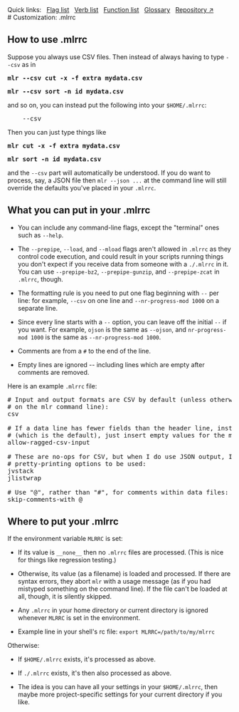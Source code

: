 <!---  PLEASE DO NOT EDIT DIRECTLY. EDIT THE .md.in FILE PLEASE. --->
<div>
<span class="quicklinks">
Quick links:
&nbsp;
<a class="quicklink" href="../reference-main-flag-list/index.html">Flag list</a>
&nbsp;
<a class="quicklink" href="../reference-verbs/index.html">Verb list</a>
&nbsp;
<a class="quicklink" href="../reference-dsl-builtin-functions/index.html">Function list</a>
&nbsp;
<a class="quicklink" href="../glossary/index.html">Glossary</a>
&nbsp;
<a class="quicklink" href="https://github.com/johnkerl/miller" target="_blank">Repository ↗</a>
</span>
</div>
# Customization: .mlrrc

## How to use .mlrrc

Suppose you always use CSV files. Then instead of always having to type `--csv` as in

<pre class="pre-highlight-non-pair">
<b>mlr --csv cut -x -f extra mydata.csv</b>
</pre>

<pre class="pre-highlight-non-pair">
<b>mlr --csv sort -n id mydata.csv</b>
</pre>

and so on, you can instead put the following into your `$HOME/.mlrrc`:

<pre class="pre-non-highlight-non-pair">
    --csv
</pre>

Then you can just type things like

<pre class="pre-highlight-non-pair">
<b>mlr cut -x -f extra mydata.csv</b>
</pre>

<pre class="pre-highlight-non-pair">
<b>mlr sort -n id mydata.csv</b>
</pre>

and the `--csv` part will automatically be understood. If you do want to process, say, a JSON file then `mlr --json ...` at the command line will still override the defaults you've placed in your `.mlrrc`.

## What you can put in your .mlrrc

* You can include any command-line flags, except the "terminal" ones such as `--help`.

* The `--prepipe`, `--load`, and `--mload` flags aren't allowed in `.mlrrc` as they control code execution, and could result in your scripts running things you don't expect if you receive data from someone with a `./.mlrrc` in it. You can use `--prepipe-bz2`, `--prepipe-gunzip`, and `--prepipe-zcat` in `.mlrrc`, though.

* The formatting rule is you need to put one flag beginning with `--` per line: for example, `--csv` on one line and `--nr-progress-mod 1000` on a separate line.

* Since every line starts with a `--` option, you can leave off the initial `--` if you want. For example, `ojson` is the same as `--ojson`, and `nr-progress-mod 1000` is the same as `--nr-progress-mod 1000`.

* Comments are from a `#` to the end of the line.

* Empty lines are ignored -- including lines which are empty after comments are removed.

Here is an example `.mlrrc` file:

<pre class="pre-non-highlight-non-pair">
# Input and output formats are CSV by default (unless otherwise specified
# on the mlr command line):
csv

# If a data line has fewer fields than the header line, instead of erroring
# (which is the default), just insert empty values for the missing ones:
allow-ragged-csv-input

# These are no-ops for CSV, but when I do use JSON output, I want these
# pretty-printing options to be used:
jvstack
jlistwrap

# Use "@", rather than "#", for comments within data files:
skip-comments-with @
</pre>

## Where to put your .mlrrc

If the environment variable `MLRRC` is set:

* If its value is `__none__` then no `.mlrrc` files are processed.  (This is nice for things like regression testing.)

* Otherwise, its value (as a filename) is loaded and processed. If there are syntax errors, they abort `mlr` with a usage message (as if you had mistyped something on the command line). If the file can't be loaded at all, though, it is silently skipped.

* Any `.mlrrc` in your home directory or current directory is ignored whenever `MLRRC` is set in the environment.

* Example line in your shell's rc file: `export MLRRC=/path/to/my/mlrrc`

Otherwise:

* If `$HOME/.mlrrc` exists, it's processed as above.

* If `./.mlrrc` exists, it's then also processed as above.

* The idea is you can have all your settings in your `$HOME/.mlrrc`, then maybe more project-specific settings for your current directory if you like.

